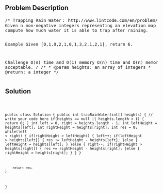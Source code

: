 <!--
<style>
  body { font-family: Arial, sans-serif; }
  .container { max-width: 100%; margin: auto; padding: 10px; }
  .comment-block { background-color: #f9f9f9; padding: 10px; border-left: 5px solid #ccc; max-width: 400px; margin: 20px auto; overflow-wrap: break-word; white-space: pre-wrap; }
  .code-block { background-color: #f4f4f4; padding: 10px; border: 1px solid #ddd; }
</style>
-->

<div class='container'>
<h2>Problem Description</h2>
<div class='comment-block'>
<pre>
/* Trapping Rain Water： http://www.lintcode.com/en/problem/trapping-rain-water/
Given n non-negative integers representing an elevation map where the width of each bar is 1, 
compute how much water it is able to trap after raining.

Example
Given [0,1,0,2,1,0,1,3,2,1,2,1], return 6.

Challenge 
O(n) time and O(1) memory
O(n) time and O(n) memory is also acceptable.
*/
    /**
     * @param heights: an array of integers
     * @return: a integer
     */
</pre>
</div>

<h2>Solution</h2>
<div class='code-block'>
<pre><code class='language-java'>

public class Solution {
    public int trapRainWater(int[] heights) {
        // write your code here
        if(heights == null || heights.length < 1) {
            return 0;
        }
        int left = 0, right = heights.length - 1;
        int leftHeight = heights[left];
        int rightHeight = heights[right];
        int res = 0;
        while(left < right) {
            if(rightHeight > leftHeight) {
                left++;
                if(leftHeight > heights[left]) {
                    res += leftHeight - heights[left];
                }else {
                    leftHeight = heights[left];
                }
            }else {
                right--;
                if(rightHeight > heights[right]) {
                    res += rightHeight - heights[right];
                }else {
                    rightHeight = heights[right];
                }
            }
        }
        
        return res;
    }
}</code></pre>
</div>
</div>
